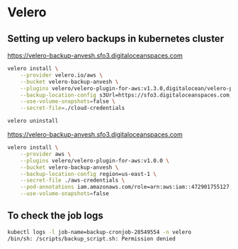 # Velero  
## Setting up velero backups in kubernetes cluster  

https://velero-backup-anvesh.sfo3.digitaloceanspaces.com



```bash
velero install \
    --provider velero.io/aws \
    --bucket velero-backup-anvesh \
    --plugins velero/velero-plugin-for-aws:v1.3.0,digitalocean/velero-plugin:v1.1.0 \
    --backup-location-config s3Url=https://sfo3.digitaloceanspaces.com,region=sfo3 \
    --use-volume-snapshots=false \
    --secret-file=./cloud-credentials
```

```bash
velero uninstall 
```

https://velero-backup-anvesh.sfo3.digitaloceanspaces.com


```bash
velero install \
    --provider aws \
    --plugins velero/velero-plugin-for-aws:v1.0.0 \
    --bucket velero-backup-anvesh \
    --backup-location-config region=us-east-1 \
    --secret-file ./aws-credentials \
    --pod-annotations iam.amazonaws.com/role=arn:aws:iam::472901755127:user/anvesh \
    --use-volume-snapshots=false 
```



## To check the job logs  

```bash
kubectl logs -l job-name=backup-cronjob-28549554 -n velero
/bin/sh: /scripts/backup_script.sh: Permission denied
```